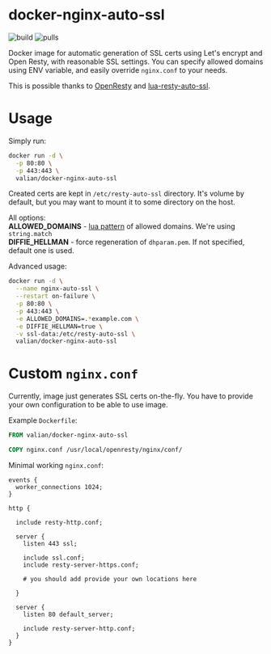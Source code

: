 # docker-nginx-auto-ssl
![build](https://img.shields.io/docker/build/valian/docker-nginx-auto-ssl.svg)
![pulls](https://img.shields.io/docker/pulls/valian/docker-nginx-auto-ssl.svg)

Docker image for automatic generation of SSL certs using Let's encrypt and Open Resty, with reasonable SSL settings. 
You can specify allowed domains using ENV variable, and easily override `nginx.conf` to your needs. 

This is possible thanks to [OpenResty](https://github.com/openresty/openresty) and [lua-resty-auto-ssl](https://github.com/GUI/lua-resty-auto-ssl).

# Usage

Simply run:
```Bash
docker run -d \
  -p 80:80 \
  -p 443:443 \
  valian/docker-nginx-auto-ssl
```

Created certs are kept in `/etc/resty-auto-ssl` directory. It's volume by default, but you may want to mount it to some directory on the host.

All options:  
**ALLOWED_DOMAINS** - [lua pattern](http://lua-users.org/wiki/PatternsTutorial) of allowed domains. We're using `string.match`  
**DIFFIE_HELLMAN** - force regeneration of `dhparam.pem`. If not specified, default one is used.

Advanced usage:
```Bash
docker run -d \
  --name nginx-auto-ssl \
  --restart on-failure \
  -p 80:80 \
  -p 443:443 \
  -e ALLOWED_DOMAINS=.*example.com \
  -e DIFFIE_HELLMAN=true \
  -v ssl-data:/etc/resty-auto-ssl \
  valian/docker-nginx-auto-ssl
```

# Custom `nginx.conf`

Currently, image just generates SSL certs on-the-fly. You have to provide your own configuration to be able to use image.

Example `Dockerfile`:
```Dockerfile
FROM valian/docker-nginx-auto-ssl

COPY nginx.conf /usr/local/openresty/nginx/conf/
```

Minimal working `nginx.conf`:
```nginx
events {
  worker_connections 1024;
}

http {

  include resty-http.conf;

  server {
    listen 443 ssl;

    include ssl.conf;
    include resty-server-https.conf;
    
    # you should add provide your own locations here
    
  }

  server {
    listen 80 default_server;

    include resty-server-http.conf;
  }
}
```
